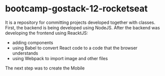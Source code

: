 # bootcamp-gostack-12-rocketseat
It is a repository for committing projects developed together with classes.
First, the backend is being developed using NodeJS.
After the backend was developing the frontend using ReacktJS:
<ul>
  <li>adding components</li>
  <li>using Babel to convert React code to a code that the browser understands</li>
  <li>using Webpack to import image and other files</li>
</ul>
The next step was to create the Mobile
